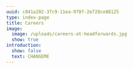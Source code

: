 ```yaml
---
uuid: c841a202-37c9-11ea-978f-2e728ce88125
type: index-page
title: Careers
image:
  image: /uploads/careers-at-headforwards.jpg
  show: true
introduction:
  show: false
  text: CHANGEME
---
```


